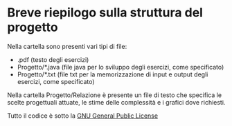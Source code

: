 # Breve riepilogo sulla struttura del progetto

Nella cartella sono presenti vari tipi di file:
* .pdf (testo degli esercizi)
* Progetto/\*.java (file java per lo sviluppo degli esercizi, come specificato)
* Progetto/\*.txt (file txt per la memorizzazione di input e output degli esercizi, come specificato)

Nella cartella Progetto/Relazione è presente un file di testo che specifica le scelte progettuali attuate, le stime delle complessità e i grafici dove richiesti.


Tutto il codice è sotto la [GNU General Public License](https://github.com/methk/University/blob/master/LICENSE)

